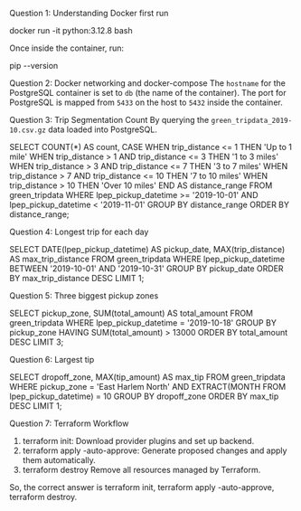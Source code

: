 Question 1: Understanding Docker first run

docker run -it python:3.12.8 bash

Once inside the container, run:

pip --version


Question 2: Docker networking and docker-compose
The `hostname` for the PostgreSQL container is set to `db` (the name of the container). The port for PostgreSQL is mapped from `5433` on the host to `5432` inside the container.


Question 3: Trip Segmentation Count
By querying the `green_tripdata_2019-10.csv.gz` data loaded into PostgreSQL.


SELECT
  COUNT(*) AS count,
  CASE
    WHEN trip_distance <= 1 THEN 'Up to 1 mile'
    WHEN trip_distance > 1 AND trip_distance <= 3 THEN '1 to 3 miles'
    WHEN trip_distance > 3 AND trip_distance <= 7 THEN '3 to 7 miles'
    WHEN trip_distance > 7 AND trip_distance <= 10 THEN '7 to 10 miles'
    WHEN trip_distance > 10 THEN 'Over 10 miles'
  END AS distance_range
FROM green_tripdata
WHERE lpep_pickup_datetime >= '2019-10-01' 
  AND lpep_pickup_datetime < '2019-11-01'
GROUP BY distance_range
ORDER BY distance_range;



Question 4: Longest trip for each day

SELECT
  DATE(lpep_pickup_datetime) AS pickup_date,
  MAX(trip_distance) AS max_trip_distance
FROM green_tripdata
WHERE lpep_pickup_datetime BETWEEN '2019-10-01' AND '2019-10-31'
GROUP BY pickup_date
ORDER BY max_trip_distance DESC
LIMIT 1;



Question 5: Three biggest pickup zones

SELECT
  pickup_zone,
  SUM(total_amount) AS total_amount
FROM green_tripdata
WHERE lpep_pickup_datetime = '2019-10-18'
GROUP BY pickup_zone
HAVING SUM(total_amount) > 13000
ORDER BY total_amount DESC
LIMIT 3;


Question 6: Largest tip

SELECT
  dropoff_zone,
  MAX(tip_amount) AS max_tip
FROM green_tripdata
WHERE pickup_zone = 'East Harlem North' AND EXTRACT(MONTH FROM lpep_pickup_datetime) = 10
GROUP BY dropoff_zone
ORDER BY max_tip DESC
LIMIT 1;


Question 7: Terraform Workflow


1. terraform init: Download provider plugins and set up backend.
2. terraform apply -auto-approve: Generate proposed changes and apply them automatically.
3. terraform destroy Remove all resources managed by Terraform.

So, the correct answer is terraform init, terraform apply -auto-approve, terraform destroy.
